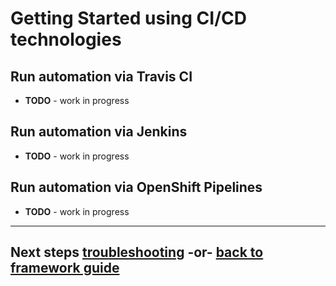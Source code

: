 # Getting Started using CI/CD technologies
 
## Run automation via Travis CI
 - **TODO** - work in progress 
 <!-- NOTES

 - Environment variables:
   - SEAA_CONFIG_PATH_TO_SE_ANSIBLE_ARTIFACTS:
      ```
      $TRAVIS_BUILD_DIR/scenarios/ansible
      ```
   - ANSIBLE_FILTER_PLUGINS:
      ```
      $SEAA_CONFIG_PATH_TO_SE_ANSIBLE_ARTIFACTS/plugins/filter:~/.ansible/plugins/filter:/usr/share/ansible/plugins/filter
      ```
    # Travis ENV Vars
    # SEAA_CONFIG_PATH_TO_SE_ANSIBLE_ARTIFACTS=$TRAVIS_BUILD_DIR/scenarios/ansible
    # ANSIBLE_FILTER_PLUGINS=${SEAA_CONFIG_PATH_TO_SE_ANSIBLE_ARTIFACTS}/plugins/filter:~/.ansible/plugins/filter:/usr/share/ansible/plugins/filter
    # ANSIBLE_LIBRARY=${SEAA_CONFIG_PATH_TO_SE_ANSIBLE_ARTIFACTS}/plugins/validation:~/.ansible/plugins:/usr/share/ansible/plugins
    
 - Add [.travis.yml](../.travis.yml) file to root of branch 
 - Add SSH Keys to this [directory](../../../zoscb-e2e/ansible_roles/ocp_cluster/secrets)
 - 
  - Configure token for endpoints
   - Add SECRET ENV variable with OCP login token
   - Make sure the following is in inventory file to reference token used to login to OCP cluster
-->
## Run automation via Jenkins
 - **TODO** - work in progress 
 
## Run automation via OpenShift Pipelines
 - **TODO** - work in progress 

---
## Next steps [troubleshooting](../guide/troubleshooting.md) -or- [back to framework guide](../guide/README.md)